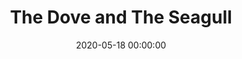 ---
title: The Dove and The Seagull
date: '2020-05-18 00:00:00'
description: Retro, vintage inspired nature and fine art prints.
thumbnail: "/images/seagull.png"
link: https://www.etsy.com/uk/shop/TheDoveAndTheSeagull
tags:
- Personal project
- E-commerce
---